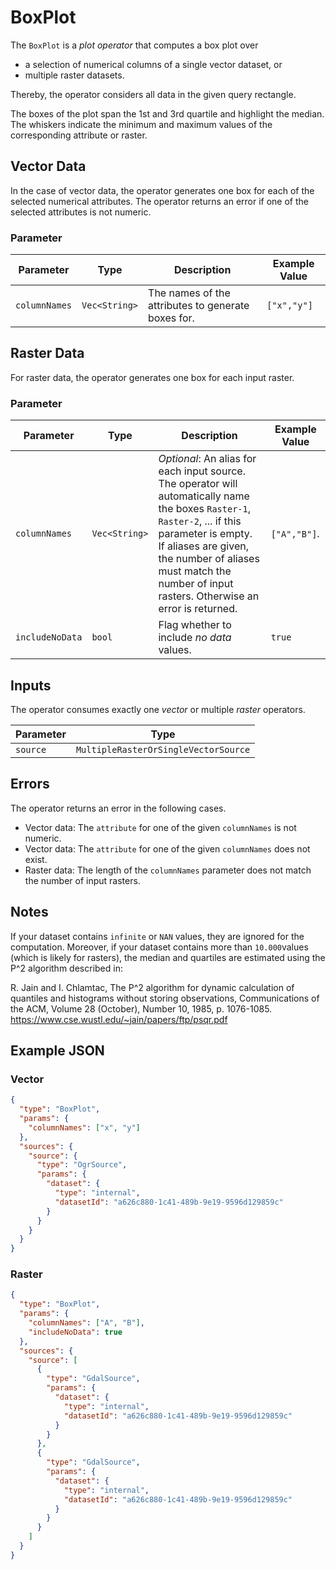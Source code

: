 # BoxPlot

The `BoxPlot` is a _plot operator_ that computes a box plot over

- a selection of numerical columns of a single vector dataset, or
- multiple raster datasets.

Thereby, the operator considers all data in the given query rectangle.

The boxes of the plot span the 1st and 3rd quartile and highlight the median. The whiskers indicate the minimum and maximum values of the corresponding attribute or raster.

## Vector Data

In the case of vector data, the operator generates one box for each of the selected numerical attributes.
The operator returns an error if one of the selected attributes is not numeric.

### Parameter

| Parameter     | Type          | Description                                        | Example Value |
| ------------- | ------------- | -------------------------------------------------- | ------------- |
| `columnNames` | `Vec<String>` | The names of the attributes to generate boxes for. | `["x","y"]`   |

## Raster Data

For raster data, the operator generates one box for each input raster.

### Parameter

| Parameter       | Type          | Description                                                                                                                                                                                                                                                            | Example Value |
| --------------- | ------------- | ---------------------------------------------------------------------------------------------------------------------------------------------------------------------------------------------------------------------------------------------------------------------- | ------------- |
| `columnNames`   | `Vec<String>` | _Optional_: An alias for each input source. The operator will automatically name the boxes `Raster-1`, `Raster-2`, ... if this parameter is empty. If aliases are given, the number of aliases must match the number of input rasters. Otherwise an error is returned. | `["A","B"]`.  |
| `includeNoData` | `bool`        | Flag whether to include _no data_ values.                                                                                                                                                                                                                              | `true`        |

## Inputs

The operator consumes exactly one _vector_ or multiple _raster_ operators.

| Parameter | Type                                 |
| --------- | ------------------------------------ |
| `source`  | `MultipleRasterOrSingleVectorSource` |

## Errors

The operator returns an error in the following cases.

- Vector data: The `attribute` for one of the given `columnNames` is not numeric.
- Vector data: The `attribute` for one of the given `columnNames` does not exist.
- Raster data: The length of the `columnNames` parameter does not match the number of input rasters.

## Notes

If your dataset contains `infinite` or `NAN` values, they are ignored for the computation. Moreover, if your dataset contains more than `10.000`values (which is likely for rasters),
the median and quartiles are estimated using the P^2 algorithm described in:

R. Jain and I. Chlamtac, The P^2 algorithm for dynamic calculation of quantiles and
histograms without storing observations, Communications of the ACM,
Volume 28 (October), Number 10, 1985, p. 1076-1085.
<https://www.cse.wustl.edu/~jain/papers/ftp/psqr.pdf>

## Example JSON

### Vector

```json
{
  "type": "BoxPlot",
  "params": {
    "columnNames": ["x", "y"]
  },
  "sources": {
    "source": {
      "type": "OgrSource",
      "params": {
        "dataset": {
          "type": "internal",
          "datasetId": "a626c880-1c41-489b-9e19-9596d129859c"
        }
      }
    }
  }
}
```

### Raster

```json
{
  "type": "BoxPlot",
  "params": {
    "columnNames": ["A", "B"],
    "includeNoData": true
  },
  "sources": {
    "source": [
      {
        "type": "GdalSource",
        "params": {
          "dataset": {
            "type": "internal",
            "datasetId": "a626c880-1c41-489b-9e19-9596d129859c"
          }
        }
      },
      {
        "type": "GdalSource",
        "params": {
          "dataset": {
            "type": "internal",
            "datasetId": "a626c880-1c41-489b-9e19-9596d129859c"
          }
        }
      }
    ]
  }
}
```
